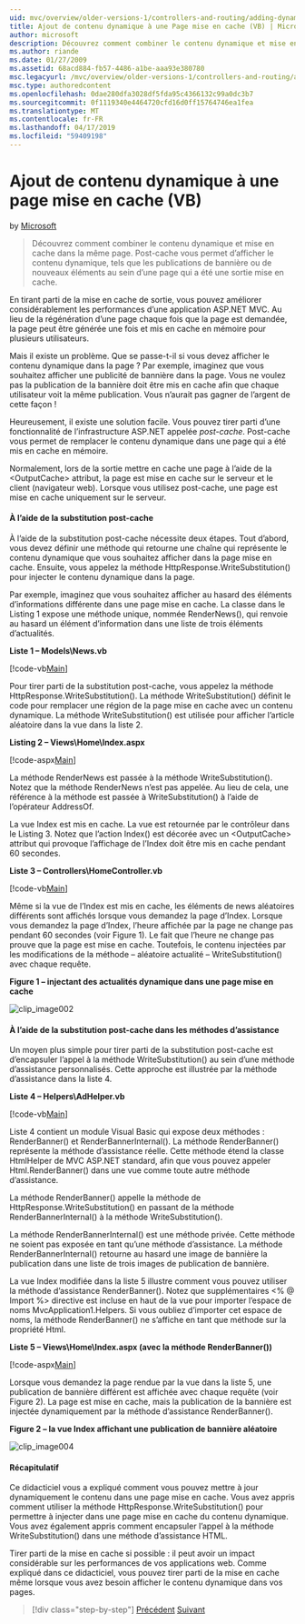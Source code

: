 ```yaml
---
uid: mvc/overview/older-versions-1/controllers-and-routing/adding-dynamic-content-to-a-cached-page-vb
title: Ajout de contenu dynamique à une Page mise en cache (VB) | Microsoft Docs
author: microsoft
description: Découvrez comment combiner le contenu dynamique et mise en cache dans la même page. Post-cache vous permet d’afficher le contenu dynamique, tels que bannière publications o...
ms.author: riande
ms.date: 01/27/2009
ms.assetid: 68acd884-fb57-4486-a1be-aaa93e380780
msc.legacyurl: /mvc/overview/older-versions-1/controllers-and-routing/adding-dynamic-content-to-a-cached-page-vb
msc.type: authoredcontent
ms.openlocfilehash: 0dae280dfa3028df5fda95c4366132c99a0dc3b7
ms.sourcegitcommit: 0f1119340e4464720cfd16d0ff15764746ea1fea
ms.translationtype: MT
ms.contentlocale: fr-FR
ms.lasthandoff: 04/17/2019
ms.locfileid: "59409198"
---
```

# <a name="adding-dynamic-content-to-a-cached-page-vb"></a>Ajout de contenu dynamique à une page mise en cache (VB)

by [Microsoft](https://github.com/microsoft)

> Découvrez comment combiner le contenu dynamique et mise en cache dans la même page. Post-cache vous permet d’afficher le contenu dynamique, tels que les publications de bannière ou de nouveaux éléments au sein d’une page qui a été une sortie mise en cache.


En tirant parti de la mise en cache de sortie, vous pouvez améliorer considérablement les performances d’une application ASP.NET MVC. Au lieu de la régénération d’une page chaque fois que la page est demandée, la page peut être générée une fois et mis en cache en mémoire pour plusieurs utilisateurs.

Mais il existe un problème. Que se passe-t-il si vous devez afficher le contenu dynamique dans la page ? Par exemple, imaginez que vous souhaitez afficher une publicité de bannière dans la page. Vous ne voulez pas la publication de la bannière doit être mis en cache afin que chaque utilisateur voit la même publication. Vous n’aurait pas gagner de l’argent de cette façon !

Heureusement, il existe une solution facile. Vous pouvez tirer parti d’une fonctionnalité de l’infrastructure ASP.NET appelée *post-cache*. Post-cache vous permet de remplacer le contenu dynamique dans une page qui a été mis en cache en mémoire.


Normalement, lors de la sortie mettre en cache une page à l’aide de la &lt;OutputCache&gt; attribut, la page est mise en cache sur le serveur et le client (navigateur web). Lorsque vous utilisez post-cache, une page est mise en cache uniquement sur le serveur.


#### <a name="using-post-cache-substitution"></a>À l’aide de la substitution post-cache

À l’aide de la substitution post-cache nécessite deux étapes. Tout d’abord, vous devez définir une méthode qui retourne une chaîne qui représente le contenu dynamique que vous souhaitez afficher dans la page mise en cache. Ensuite, vous appelez la méthode HttpResponse.WriteSubstitution() pour injecter le contenu dynamique dans la page.

Par exemple, imaginez que vous souhaitez afficher au hasard des éléments d’informations différente dans une page mise en cache. La classe dans le Listing 1 expose une méthode unique, nommée RenderNews(), qui renvoie au hasard un élément d’information dans une liste de trois éléments d’actualités.

**Liste 1 – Models\News.vb**

[!code-vb[Main](adding-dynamic-content-to-a-cached-page-vb/samples/sample1.vb)]

Pour tirer parti de la substitution post-cache, vous appelez la méthode HttpResponse.WriteSubstitution(). La méthode WriteSubstitution() définit le code pour remplacer une région de la page mise en cache avec un contenu dynamique. La méthode WriteSubstitution() est utilisée pour afficher l’article aléatoire dans la vue dans la liste 2.

**Listing 2 – Views\Home\Index.aspx**

[!code-aspx[Main](adding-dynamic-content-to-a-cached-page-vb/samples/sample2.aspx)]

La méthode RenderNews est passée à la méthode WriteSubstitution(). Notez que la méthode RenderNews n’est pas appelée. Au lieu de cela, une référence à la méthode est passée à WriteSubstitution() à l’aide de l’opérateur AddressOf.

La vue Index est mis en cache. La vue est retournée par le contrôleur dans le Listing 3. Notez que l’action Index() est décorée avec un &lt;OutputCache&gt; attribut qui provoque l’affichage de l’Index doit être mis en cache pendant 60 secondes.

**Liste 3 – Controllers\HomeController.vb**

[!code-vb[Main](adding-dynamic-content-to-a-cached-page-vb/samples/sample3.vb)]

Même si la vue de l’Index est mis en cache, les éléments de news aléatoires différents sont affichés lorsque vous demandez la page d’Index. Lorsque vous demandez la page d’Index, l’heure affichée par la page ne change pas pendant 60 secondes (voir Figure 1). Le fait que l’heure ne change pas prouve que la page est mise en cache. Toutefois, le contenu injectées par les modifications de la méthode – aléatoire actualité – WriteSubstitution() avec chaque requête.

**Figure 1 – injectant des actualités dynamique dans une page mise en cache**

![clip_image002](adding-dynamic-content-to-a-cached-page-vb/_static/image1.jpg)

#### <a name="using-post-cache-substitution-in-helper-methods"></a>À l’aide de la substitution post-cache dans les méthodes d’assistance

Un moyen plus simple pour tirer parti de la substitution post-cache est d’encapsuler l’appel à la méthode WriteSubstitution() au sein d’une méthode d’assistance personnalisés. Cette approche est illustrée par la méthode d’assistance dans la liste 4.

**Liste 4 – Helpers\AdHelper.vb**

[!code-vb[Main](adding-dynamic-content-to-a-cached-page-vb/samples/sample4.vb)]

Liste 4 contient un module Visual Basic qui expose deux méthodes : RenderBanner() et RenderBannerInternal(). La méthode RenderBanner() représente la méthode d’assistance réelle. Cette méthode étend la classe HtmlHelper de MVC ASP.NET standard, afin que vous pouvez appeler Html.RenderBanner() dans une vue comme toute autre méthode d’assistance.

La méthode RenderBanner() appelle la méthode de HttpResponse.WriteSubstitution() en passant de la méthode RenderBannerInternal() à la méthode WriteSubstitution().

La méthode RenderBannerInternal() est une méthode privée. Cette méthode ne soient pas exposée en tant qu’une méthode d’assistance. La méthode RenderBannerInternal() retourne au hasard une image de bannière la publication dans une liste de trois images de publication de bannière.

La vue Index modifiée dans la liste 5 illustre comment vous pouvez utiliser la méthode d’assistance RenderBanner(). Notez que supplémentaires &lt;% @ Import %&gt; directive est incluse en haut de la vue pour importer l’espace de noms MvcApplication1.Helpers. Si vous oubliez d’importer cet espace de noms, la méthode RenderBanner() ne s’affiche en tant que méthode sur la propriété Html.

**Liste 5 – Views\Home\Index.aspx (avec la méthode RenderBanner())**

[!code-aspx[Main](adding-dynamic-content-to-a-cached-page-vb/samples/sample5.aspx)]

Lorsque vous demandez la page rendue par la vue dans la liste 5, une publication de bannière différent est affichée avec chaque requête (voir Figure 2). La page est mise en cache, mais la publication de la bannière est injectée dynamiquement par la méthode d’assistance RenderBanner().

**Figure 2 – la vue Index affichant une publication de bannière aléatoire**

![clip_image004](adding-dynamic-content-to-a-cached-page-vb/_static/image2.jpg)

#### <a name="summary"></a>Récapitulatif

Ce didacticiel vous a expliqué comment vous pouvez mettre à jour dynamiquement le contenu dans une page mise en cache. Vous avez appris comment utiliser la méthode HttpResponse.WriteSubstitution() pour permettre à injecter dans une page mise en cache du contenu dynamique. Vous avez également appris comment encapsuler l’appel à la méthode WriteSubstitution() dans une méthode d’assistance HTML.

Tirer parti de la mise en cache si possible : il peut avoir un impact considérable sur les performances de vos applications web. Comme expliqué dans ce didacticiel, vous pouvez tirer parti de la mise en cache même lorsque vous avez besoin afficher le contenu dynamique dans vos pages.

> [!div class="step-by-step"]
> [Précédent](improving-performance-with-output-caching-vb.md)
> [Suivant](creating-a-controller-vb.md)
